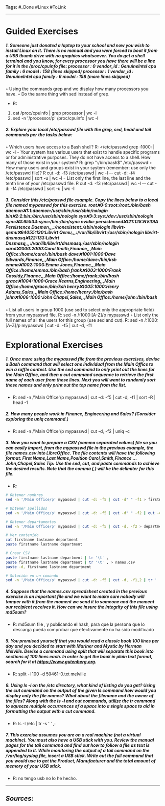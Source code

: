 **Tags:** #_Done 
#Linux  #ToLink 
- - -
# Guided Exercises
##### 1. Someone just donated a laptop to your school and now you wish to install Linux on it. There is no manual and you were forced to boot it from a USB thumb drive with no graphics whatsoever. You do get a shell terminal and you know, for every processor you have there will be a line for it in the /proc/cpuinfo file: processor : 0 vendor_id : GenuineIntel cpu family : 6 model : 158 (lines skipped) processor : 1 vendor_id : GenuineIntel cpu family : 6 model : 158 (more lines skipped)
◦ Using the commands grep and wc display how many processors you have.
◦ Do the same thing with sed instead of grep.
- R: 
1) cat /proc/cpuinfo | grep processor | wc -l 
2) sed -n '/processor/p' /proc/cpuinfo | wc -l

##### 2. Explore your local /etc/passwd file with the grep, sed, head and tail commands per the tasks below:
◦ Which users have access to a Bash shell?
R: </etc/passwd grep :1000: | wc -l
◦ Your system has various users that exist to handle specific programs or for administrative
purposes. They do not have access to a shell. How many of those exist in your system?
 R:  grep ":/bin/bash$" /etc/passwd
◦ How many users and groups exist in your system (remember: use only the /etc/passwd file)?
R  cut -d: -f3 /etc/passwd | wc -l   -- cut -d: -f4 /etc/passwd | sort -u | wc -l
◦ List only the first line, the last line and the tenth line of your /etc/passwd file.
R  cut -d: -f3 /etc/passwd | wc -l   -- cut -d: -f4 /etc/passwd | sort -u | wc -l
##### 3. Consider this /etc/passwd file example. Copy the lines below to a local file named mypasswd for this exercise. root:x:0:0:root:/root:/bin/bash daemon:x:1:1:daemon:/usr/sbin:/usr/sbin/nologin bin:x:2:2:bin:/bin:/usr/sbin/nologin sys:x:3:3:sys:/dev:/usr/sbin/nologin sync:x:4:65534:sync:/bin:/bin/sync nvidia-persistenced:x:121:128:NVIDIA Persistence Daemon,,,:/nonexistent:/sbin/nologin libvirt-qemu:x:64055:130:Libvirt Qemu,,,:/var/lib/libvirt:/usr/sbin/nologin libvirt-dnsmasq:x:122:133:Libvirt Dnsmasq,,,:/var/lib/libvirt/dnsmasq:/usr/sbin/nologin carol:x:1000:2000:Carol Smith,Finance,,,Main Office:/home/carol:/bin/bash dave:x:1001:1000:Dave Edwards,Finance,,,Main Office:/home/dave:/bin/ksh emma:x:1002:1000:Emma Jones,Finance,,,Main Office:/home/emma:/bin/bash frank:x:1003:1000:Frank Cassidy,Finance,,,Main Office:/home/frank:/bin/bash grace:x:1004:1000:Grace Kearns,Engineering,,,Main Office:/home/grace:/bin/ksh henry:x:1005:1000:Henry Adams,Sales,,,Main Office:/home/henry:/bin/bash john:x:1006:1000:John Chapel,Sales,,,Main Office:/home/john:/bin/bash
◦ List all users in group 1000 (use sed to select only the appropriate field) from your
mypasswd file.
R: sed -n /:1000:[A-Z]/p mypasswd 
◦ List only the full names of all the users for this group (use sed and cut).
 R: sed -n /:1000:[A-Z]/p mypasswd | cut -d: -f5 | cut -d, -f1
# Explorational Exercises
##### 1. Once more using the mypasswd file from the previous exercises, devise a Bash command that will select one individual from the Main Office to win a raffle contest. Use the sed command to only print out the lines for the Main Office, and then a cut command sequence to retrieve the first name of each user from these lines. Next you will want to randomly sort these names and only print out the top name from the list.
- R: sed -n /'Main Office'/p mypasswd | cut -d: -f5 | cut -d, -f1 | sort -R | head -1
##### 2. How many people work in Finance, Engineering and Sales? (Consider exploring the uniq command.)
- R: sed -n /'Main Office'/p mypasswd | cut -d, -f2 | uniq -c
##### 3. Now you want to prepare a CSV (comma separated values) file so you can easily import, from the mypasswd file in the previous example, the file names.csv into LibreOffice. The file contents will have the following format: First Name,Last Name,Position Carol,Smith,Finance ... John,Chapel,Sales Tip: Use the sed, cut, and paste commands to achieve the desired results. Note that the comma (,) will be the delimiter for this file.
- R: 
``` bash
# Obtener nombres
sed -n '/Main Office/p' mypasswd | cut -d: -f5 | cut -d" " -f1 > firstname

# Obtener apellidos
sed -n '/Main Office/p' mypasswd | cut -d: -f5 | cut -d" " -f2 | cut -d, -f1 > lastname

# Obtener departamentos
sed -n '/Main Office/p' mypasswd | cut -d: -f5 | cut -d, -f2 > department

# Ver contenido
cat firstname lastname department
paste firstname lastname department

# Crear CSV
paste firstname lastname department | tr '\t' ,
paste firstname lastname department | tr '\t' , > names.csv
paste -d, firstname lastname department

# Solución en un comando
sed -n '/Main Office/p' mypasswd | cut -d: -f5 | cut -d, -f1,2 | tr ' ' , > names.csv
```
##### 4. Suppose that the names.csv spreadsheet created in the previous exercise is an important file and we want to make sure nobody will tamper with it from the moment we send it to someone and the moment our recipient receives it. How can we insure the integrity of this file using md5sum?
- R: md5sum file , y publicando el hash, para que la persona que lo descarga pueda comprobar que efectivamente no ha sido modificado
##### 5. You promised yourself that you would read a classic book 100 lines per day and you decided to start with Mariner and Mystic by Herman Melville. Devise a command using split that will separate this book into sections of 100 lines each. In order to get the book in plain text format, search for it at https://www.gutenberg.org.
- R:  split -l 100 -d 50461-0.txt melville
##### 6. Using ls -l on the /etc directory, what kind of listing do you get? Using the cut command on the output of the given ls command how would you display only the file names? What about the filename and the owner of the files? Along with the ls -l and cut commands, utilize the tr command to squeeze multiple occurrences of a space into a single space to aid in formatting the output with a cut command.
- R:  ls -l /etc | tr -s ' ' ,:
##### 7. This exercise assumes you are on a real machine (not a virtual machine). You must also have a USB stick with you. Review the manual pages for the tail command and find out how to follow a file as text is appended to it. While monitoring the output of a tail command on the /var/log/syslog file, insert a USB stick. Write out the full command that you would use to get the Product, Manufacturer and the total amount of memory of your USB stick.
- R:  no tengo usb no lo he hecho.
- - - 
## ***Sources:***